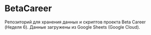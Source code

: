 # BetaCareer
Репозиторий для хранения данных и скриптов проекта Beta Career (Неделя 6). Данные загружены из Google Sheets (Google Cloud).
